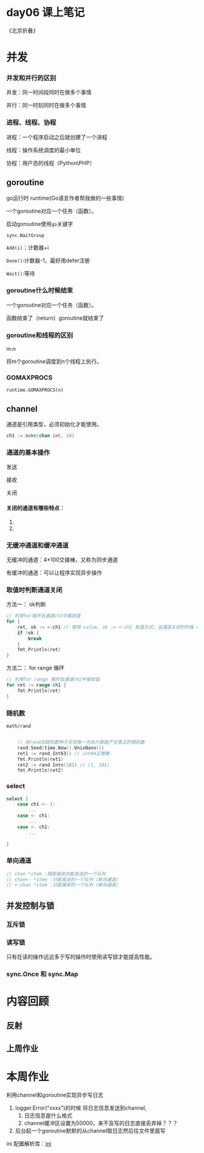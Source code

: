 # day06 课上笔记

《北京折叠》

# 并发

### 并发和并行的区别

并发：同一时间段同时在做多个事情

并行：同一时刻同时在做多个事情



### 进程、线程、协程

进程：一个程序启动之后就创建了一个进程

线程：操作系统调度的最小单位

协程：用户态的线程（Python\PHP）

## goroutine

go运行时  runtime(Go语言作者帮我做的一些事情)

一个goroutine对应一个任务（函数）。

启动goroutine使用`go`关键字

`sync.WaitGroup`

`Add(i)`：计数器+i

`Done()`:计数器-1，最好用defer注册

`Wait()`:等待

### goroutine什么时候结束

一个goroutine对应一个任务（函数）。

函数结束了（return）goroutine就结束了

### goroutine和线程的区别

m:n

将m个goroutine调度到n个线程上执行。

### GOMAXPROCS

`runtime.GOMAXPROCS(n)`



## channel

通道是引用类型，必须初始化才能使用。

```go
ch1 := make(chan int, 10)
```



### 通道的基本操作

发送

接收

关闭

#### 关闭的通道有哪些特点：

1. 
2. 



### 无缓冲通道和缓冲通道

无缓冲的通道：4*100交接棒，又称为同步通道

有缓冲的通道：可以让程序实现异步操作

### 取值时判断通道关闭

方法一： ok判断

```go
// 利用for循环去通道ch1中接收值
for {
	ret, ok := <-ch1 // 使用 value, ok := <-ch1 取值方式，当通道关闭的时候 ok = false
	if !ok {
		break
	}
	fmt.Println(ret)
}
```



方法二： for range 循环

```go
// 利用for range 循环去通道ch1中接收值
for ret := range ch1 {
	fmt.Println(ret)
}
```

### 随机数

`math/rand`

```go

	// 给rand加随机数种子实现每一次执行都能产生真正的随机数
	rand.Seed(time.Now().UnixNano())
	ret1 := rand.Int63() // int64正整数
	fmt.Println(ret1)
	ret2 := rand.Intn(101) // [1, 101)
	fmt.Println(ret2)
```



### select

```go
select {
    case ch1 <- 1:
    	...
    case <- ch1:
    	...
    case <- ch2:
    	...
    
}
```

### 单向通道



```go
// chan *item :既能接收也能发送的一个队列
// chan<- *item :只能发送的一个队列（单向通道）
// <-chan *item :只能接收的一个队列（单向通道）
```





## 并发控制与锁



### 互斥锁



### 读写锁

只有在读的操作远远多于写的操作时使用读写锁才能提高性能。



### sync.Once 和 sync.Map



# 内容回顾

## 反射

## 上周作业



# 本周作业

利用channel和goroutine实现异步写日志

1. logger.Error(“xxxx”)的时候 将日志信息发送到channel,
   1. 日志信息是什么格式
   2. channel缓冲区设置为50000，来不及写的日志直接丢弃掉？？？
2. 后台起一个goroutine默默的从channel取日志然后往文件里面写

ini 配置解析库：[ini](<https://ini.unknwon.io/docs/intro/getting_started>)









